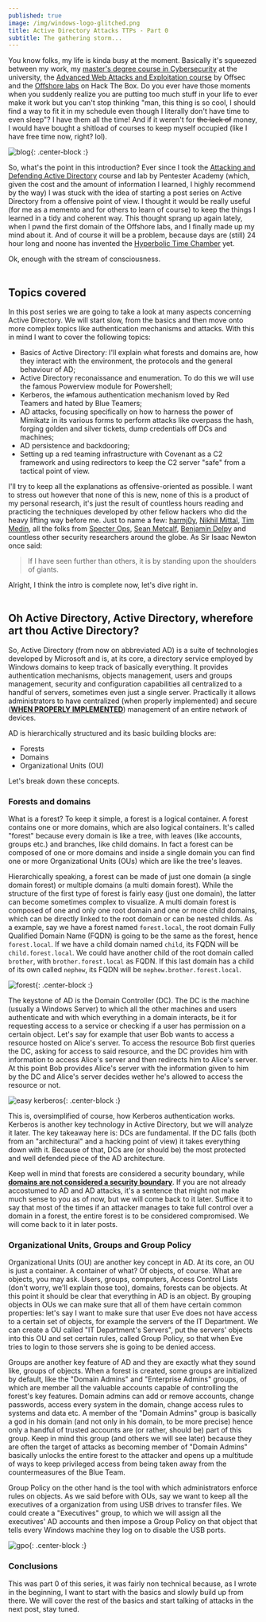 ```yaml
---
published: true
image: /img/windows-logo-glitched.png
title: Active Directory Attacks TTPs - Part 0
subtitle: The gathering storm...
---
```

  
  
You know folks, my life is kinda busy at the moment. Basically it's squeezed between my work, my [master's degree course in Cybersecurity](https://cybersecurity.uniroma1.it/) at the university, the [Advanced Web Attacks and Exploitation course](https://www.offensive-security.com/information-security-training/advanced-web-attack-and-exploitation/) by Offsec and the [Offshore labs](https://www.mrb3n.com/?p=551) on Hack The Box. Do you ever have those moments when you suddenly realize you are putting too much stuff in your life to ever make it work but you can't stop thinking "man, this thing is so cool, I should find a way to fit it in my schedule even though I literally don't have time to even sleep"? I have them all the time! And if it weren't for ~~the lack of~~ money, I would have bought a shitload of courses to keep myself occupied (like I have free time now, right? lol). 
  
  
![blog]({{site.baseurl}}/img/blog.JPG){: .center-block :}
  
  
So, what's the point in this introduction? Ever since I took the [Attacking and Defending Active Directory](https://www.pentesteracademy.com/activedirectorylab) course and lab by Pentester Academy (which, given the cost and the amount of information I learned, I highly recommend by the way) I was stuck with the idea of starting a post series on Active Directory from a offensive point of view. I thought it would be really useful (for me as a memento and for others to learn of course) to keep the things I learned in a tidy and coherent way. This thought sprang up again lately, when I pwnd the first domain of the Offshore labs, and I finally made up my mind about it. And of course it will be a problem, because days are (still) 24 hour long and noone has invented the [Hyperbolic Time Chamber](https://dragonball.fandom.com/wiki/Hyperbolic_Time_Chamber) yet.
  
  
Ok, enough with the stream of consciousness.  
<br>

## Topics covered

In this post series we are going to take a look at many aspects concerning Active Directory. We will start slow, from the basics and then move onto more complex topics like authentication mechanisms and attacks. With this in mind I want to cover the following topics:
- Basics of Active Directory: I'll explain what forests and domains are, how they interact with the environment, the protocols and the general behaviour of AD; 
- Active Directory reconaissance and enumeration. To do this we will use the famous Powerview module for Powershell;
- Kerberos, the ~~in~~famous authentication mechanism loved by Red Teamers and hated by Blue Teamers;
- AD attacks, focusing specifically on how to harness the power of Mimikatz in its various forms to perform attacks like overpass the hash, forging golden and silver tickets, dump credentials off DCs and machines;
- AD persistence and backdooring;
- Setting up a red teaming infrastructure with Covenant as a C2 framework and using redirectors to keep the C2 server "safe" from a tactical point of view.  
  
  
I'll try to keep all the explanations as offensive-oriented as possible. I want to stress out however that none of this is new, none of this is a product of my personal research, it's just the result of countless hours reading and practicing the techniques developed by other fellow hackers who did the heavy lifting way before me. Just to name a few: [harmj0y](https://www.harmj0y.net/blog/about/), [Nikhil Mittal](http://www.labofapenetrationtester.com/p/about-me.html), [Tim Medin](https://twitter.com/timmedin), all the folks from [Specter Ops](https://specterops.io/), [Sean Metcalf](https://adsecurity.org/?page_id=8), [Benjamin Delpy](https://twitter.com/gentilkiwi) and countless other security researchers around the globe. As Sir Isaac Newton once said:

> If I have seen further than others, it is by standing upon the shoulders of giants.
  
  
Alright, I think the intro is complete now, let's dive right in.
<br>
<br>

## Oh Active Directory, Active Directory, wherefore art thou Active Directory?

So, Active Directory (from now on abbreviated AD) is a suite of technologies developed by Microsoft and is, at its core, a directory service employed by Windows domains to keep track of basically everything. It provides authentication mechanisms, objects management, users and groups management, security and configuration capabilities all centralized to a handful of servers, sometimes even just a single server. Practically it allows administrators to have centralized (when properly implemented) and secure (__<u>WHEN PROPERLY IMPLEMENTED</u>__) management of an entire network of devices.  
  
AD is hierarchically structured and its basic building blocks are:
 - Forests
 - Domains
 - Organizational Units (OU)  
  
  
Let's break down these concepts.
  
 
### Forests and domains
  
  
What is a forest? To keep it simple, a forest is a logical container. A forest contains one or more domains, which are also logical containers. It's called "forest" because every domain is like a tree, with leaves (like accounts, groups etc.) and branches, like child domains. In fact a forest can be composed of one or more domains and inside a single domain you can find one or more Organizational Units (OUs) which are like the tree's leaves.  
  
    
Hierarchically speaking, a forest can be made of just one domain (a single domain forest) or multiple domains (a multi domain forest). While the structure of the first type of forest is fairly easy (just one domain), the latter can become sometimes complex to visualize. A multi domain forest is composed of one and only one root domain and one or more child domains, which can be directly linked to the root domain or can be nested childs. As a example, say we have a forest named `forest.local`, the root domain Fully Qualified Domain Name (FQDN) is going to be the same as the forest, hence `forest.local`. If we have a child domain named `child`, its FQDN will be `child.forest.local`. We could have another child of the root domain called `brother`, with `brother.forest.local` as FQDN. If this last domain has a child of its own called `nephew`, its FQDN will be `nephew.brother.forest.local`. 

  
  
![forest]({{site.baseurl}}/img/forest.jpg){: .center-block :}
  
  
The keystone of AD is the Domain Controller (DC). The DC is the machine (usually a Windows Server) to which all the other machines and users authenticate and with which everything in a domain interacts, be it for requesting access to a service or checking if a user has permission on a certain object. Let's say for example that user Bob wants to access a resource hosted on Alice's server. To access the resource Bob first queries the DC, asking for access to said resource, and the DC provides him with information to access Alice's server and then redirects him to Alice's server. At this point Bob provides Alice's server with the information given to him by the DC and Alice's server decides wether he's allowed to access the resource or not.  
  
![easy kerberos]({{site.baseurl}}/img/easy_kerb.jpg){: .center-block :}
  
  
This is, oversimplified of course, how Kerberos authentication works. Kerberos is another key technology in Active Directory, but we will analyze it later. The key takeaway here is: DCs are fundamental. If the DC falls (both from an "architectural" and a hacking point of view) it takes everything down with it. Because of that, DCs are (or should be) the most protected and well defended piece of the AD architecture.
  
  
Keep well in mind that forests are considered a security boundary, while __<u>domains are not considered a security boundary</u>__. If you are not already accostumed to AD and AD attacks, it's a sentence that might not make much sense to you as of now, but we will come back to it later. Suffice it to say that most of the times if an attacker manages to take full control over a domain in a forest, the entire forest is to be considered compromised. We will come back to it in later posts.  
  
  
  
### Organizational Units, Groups and Group Policy
  
  
Organizational Units (OU) are another key concept in AD. At its core, an OU is just a container. A container of what? Of objects, of course. What are objects, you may ask. Users, groups, computers, Access Control Lists (don't worry, we'll explain those too), domains, forests can be objects. At this point it should be clear that everything in AD is an object. By grouping objects in OUs we can make sure that all of them have certain common properties: let's say I want to make sure that user Eve does not have access to a certain set of objects, for example the servers of the IT Department. We can create a OU called "IT Department's Servers", put the servers' objects into this OU and set certain rules, called Group Policy, so that when Eve tries to login to those servers she is going to be denied access.  
  
Groups are another key feature of AD and they are exactly what they sound like, groups of objects. When a forest is created, some groups are initialized by default, like the "Domain Admins" and "Enterprise Admins" groups, of which are member all the valuable accounts capable of controlling the forest's key features. Domain admins can add or remove accounts, change passwords, access every system in the domain, change access rules to systems and data etc. A member of the "Domain Admins" group is basically a god in his domain (and not only in his domain, to be more precise) hence only a handful of trusted accounts are (or rather, should be) part of this group. Keep in mind this group (and others we will see later) because they are often the target of attacks as becoming member of "Domain Admins" basically unlocks the entire forest to the attacker and opens up a multitude of ways to keep privileged access from being taken away from the countermeasures of the Blue Team.
  
Group Policy on the other hand is the tool with which administrators enforce rules on objects. As we said before with OUs, say we want to keep all the executives of a organization from using USB drives to transfer files. We could create a "Executives" group, to which we will assign all the executives' AD accounts and then impose a Group Policy on that object that tells every Windows machine they log on to disable the USB ports.
  
  
![gpo]({{site.baseurl}}/img/gpo.jpg){: .center-block :}
  
  
### Conclusions

This was part 0 of this series, it was fairly non technical because, as I wrote in the beginning, I want to start with the basics and slowly build up from there. We will cover the rest of the basics and start talking of attacks in the next post, stay tuned.
  
  

